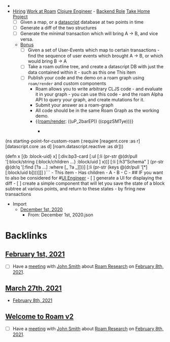 - 
- [Hiring](<Hiring.md>) [Work at Roam](<Work at Roam.md>) [Clojure Engineer](<Clojure Engineer.md>) - [Backend Role](<Backend Role.md>) [Take Home Project](<Take Home Project.md>)
    - [ ] Given a map, or a [datascript](https://github.com/tonsky/datascript) database at two points in time
    - [ ] Generate a diff of the two structures
    - [ ] Generate the minimal transaction which will bring A -> B, and vice versa.
    - [Bonus](<Bonus.md>) 
        - [ ] Given a set of User-Events which map to certain transactions - find the sequence of user events which brought A -> B, or which would bring B -> A
        - [ ] Take a roam outline tree, and create a datascript DB with just the data contained within it  - such as this one This item
        - [ ] Publish your code and the demo on a roam graph using `roam/render` and custom components
            - Roam allows you to write arbitrary CLJS code - and evaluate it in your graph - you can use this code - and the roam Alpha API to query your graph, and create mutations for it.
            - Submit your answer as a roam-graph
            - All code should be in the same Roam Graph as the working demo.
            - {{[roam/render](<roam/render.md>): ((uP_2barEP)) ((cpgzSMTye))}}
                - ```clojure
(ns starting-point-for-custom-roam
  (:require
   [reagent.core :as r]
   [datascript.core :as d]
   [roam.datascript.reactive :as dr]))

(defn x [{b :block-uid} x]
  	[:div.bp3-card 
     [:ul
     [:li (pr-str @(dr/pull '[:block/string {:block/children ...}
                              :block/uid 
                              ] x))]
      [:li [:h3"Schema" ]
       (pr-str @(dr/q 
                     '[:find [?a ...]
                       :where [_ ?a _]]))]
     [:li (pr-str (keys @(dr/pull '[*] [:block/uid b])))]]]
  )```
            - This item
                - Has children
                    - A
                    - B
                    - C
        - ## IF you want to also be considered for  #[UI Engineer](<UI Engineer.md>)
            - [ ] generate a UI for displaying the diff 
            - [ ] create a simple component that will let you save the state of a block subtree at various points, and return to these states - by firing new transactions
- Import
    - [December 1st, 2020](<December 1st, 2020.md>)
        - From: December 1st, 2020.json

# Backlinks
## [February 1st, 2021](<February 1st, 2021.md>)
- [ ] Have a [meeting](<meeting.md>) with [John Smith](<John Smith.md>) about [Roam Research](<Roam Research.md>) on [February 8th, 2021](<February 8th, 2021.md>).

## [March 27th, 2021](<March 27th, 2021.md>)
- [February 8th, 2021](<February 8th, 2021.md>)

## [Welcome to Roam v2](<Welcome to Roam v2.md>)
- [ ] Have a [meeting](<meeting.md>) with [John Smith](<John Smith.md>) about [Roam Research](<Roam Research.md>) on [February 8th, 2021](<February 8th, 2021.md>).


